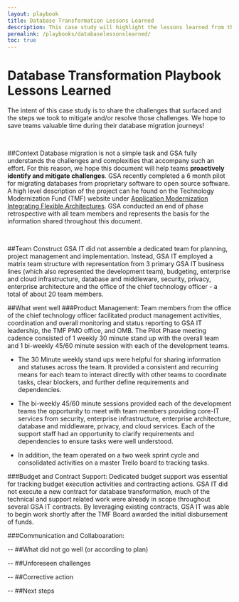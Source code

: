 ```yaml
---
layout: playbook
title: Database Transformation Lessons Learned
description: This case study will highlight the lessons learned from the GSA Application Modernization Integrating Flexible Architectures project.   
permalink: /playbooks/databaselessonslearned/
toc: true
---
```

# Database Transformation Playbook Lessons Learned 

The intent of this case study is to share the challenges that surfaced and the steps we took to mitigate and/or resolve those challenges. We hope to save teams valuable time during their database migration journeys! 

<br>

##Context 
Database migration is not a simple task and GSA fully understands the challenges and complexities that accompany such an effort. For this reason, we hope this document will help teams **proactively identify and mitigate challenges**. GSA recently completed a 6 month pilot for migrating databases from proprietary software to open source software. A high level description of the project can he found on the Technology Modernization Fund (TMF) website under <a href="https://tmf.cio.gov/projects/#application-modernization-integrating-flexible-architectures">Application Modernization Integrating Flexible Architectures</a>. GSA conducted an end of phase retrospective with all team members and represents the basis for the information shared throughout this document.    

<br>

##Team Construct 
GSA IT did not assemble a dedicated team for planning, project management and implementation. Instead, GSA IT employed a matrix team structure with representation from 3 primary GSA IT business lines (which also represented the development team), budgeting, enterprise and cloud infrastructure, database and middleware, security, privacy, enterprise architecture and the office of the chief technology officer - a total of about 20 team members.   


##What went well
###Product Management: 
Team members from the office of the chief technology officer facilitated product management activities, coordination and overall monitoring and status reporting to GSA IT leadership, the TMF PMO office, and OMB. The Pilot Phase meeting cadence consisted of 1 weekly 30 minute stand up with the overall team and 1 bi-weekly 45/60 minute session with each of the development teams.  
* The 30 Minute weekly stand ups were helpful for sharing information and statuses across the team. It provided a consistent and recurring means for each team to interact directly with other teams to coordinate tasks, clear blockers, and further define requirements and dependencies.
* The bi-weekly 45/60 minute sessions provided each of the development teams the opportunity to meet with team members providing core-IT services from security, enterprise infrastructure, enterprise architecture, database and middleware, privacy, and cloud services. Each of the support staff had an opportunity to clarify requirements and dependencies to ensure tasks were well understood. 

* In addition, the team operated on a two week sprint cycle and consolidated activities on a master Trello  board to tracking tasks.        

###Budget and Contract Support:
Dedicated budget support was essential for tracking budget execution activities and contracting actions. GSA IT did not execute a new contract for database transformation, much of the technical and support related work were already in scope throughout several GSA IT contracts. By leveraging existing contracts, GSA IT was able to begin work shortly after the TMF Board awarded the initial disbursement of funds. 


###Communication and Collaboaration: 


--
##What did not go well (or according to plan)


--
##Unforeseen challenges 


--
##Corrective action 


--
##Next steps 




